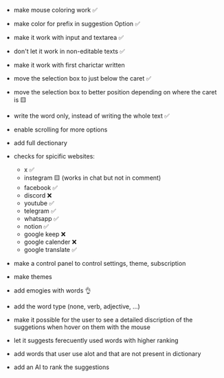 
* make mouse coloring work ✅
* make color for prefix in suggestion Option ✅

* make it work with input and textarea ✅
* don't let it work in non-editable texts ✅
* make it work with first charictar written

* move the selection box to just below the caret ✅
* move the selection box to better position depending on where the caret is 🟨

* write the word only, instead of writing the whole text ✅
* enable scrolling for more options
* add full dectionary

* checks for spicific websites:
    * x ✅
    * instegram 🟨 (works in chat but not in comment)
    * facebook ✅
    * discord ❌ 
    * youtube ✅
    * telegram ✅
    * whatsapp ✅
    * notion ✅
    * google keep ❌
    * google calender ❌
    * google translate ✅

* make a control panel to control settings, theme, subscription
* make themes
* add emogies with words 👌
* add the word type (none, verb, adjective, ...)
* make it possible for the user to see a detailed discription of the suggetions when hover on them with the mouse

* let it suggests ferecuently used words with higher ranking
* add words that user use alot and that are not present in dictionary

* add an AI to rank the suggestions